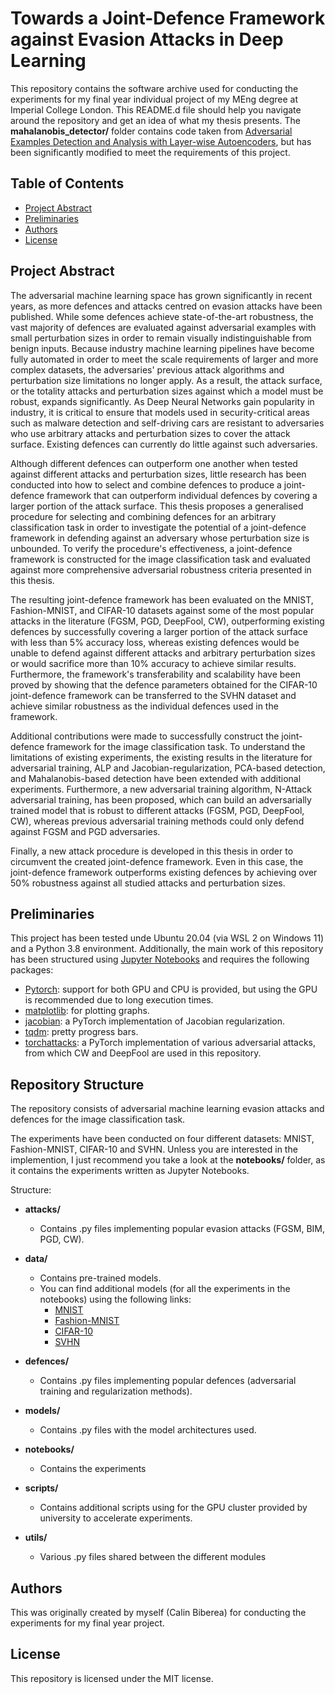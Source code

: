 # Towards a Joint-Defence Framework against Evasion Attacks in Deep Learning

This repository contains the software archive used for conducting the experiments for my final year individual project of my MEng degree at Imperial College London. This README.d file should help you navigate around the repository and get an idea of what my thesis presents. The **mahalanobis_detector/** folder contains code taken from [Adversarial Examples Detection and Analysis with Layer-wise Autoencoders](https://github.com/gmum/adversarial_examples_ae_layers), but has been significantly modified to meet the requirements of this project.

## Table of Contents
- [Project Abstract](#project-abstract)
- [Preliminaries](#preliminaries)
- [Authors](#authors)
- [License](#license)

## Project Abstract

The adversarial machine learning space has grown significantly in recent years, as more defences and attacks centred on evasion attacks have been published. While some defences achieve state-of-the-art robustness, the vast majority of defences are evaluated against adversarial examples with small perturbation sizes in order to remain visually indistinguishable from benign inputs. Because industry machine learning pipelines have become fully automated in order to meet the scale requirements of larger and more complex datasets, the adversaries' previous attack algorithms and perturbation size limitations no longer apply. As a result, the attack surface, or the totality attacks and perturbation sizes against which a model must be robust, expands significantly. As Deep Neural Networks gain popularity in industry, it is critical to ensure that models used in security-critical areas such as malware detection and self-driving cars are resistant to adversaries who use arbitrary attacks and perturbation sizes to cover the attack surface. Existing defences can currently do little against such adversaries.

Although different defences can outperform one another when tested against different attacks and perturbation sizes, little research has been conducted into how to select and combine defences to produce a joint-defence framework that can outperform individual defences by covering a larger portion of the attack surface.
This thesis proposes a generalised procedure for selecting and combining defences for an arbitrary classification task in order to investigate the potential of a joint-defence framework in defending against an adversary whose perturbation size is unbounded. To verify the procedure's effectiveness, a joint-defence framework is constructed for the image classification task and evaluated against more comprehensive adversarial robustness criteria presented in this thesis.

The resulting joint-defence framework has been evaluated on the MNIST, Fashion-MNIST, and CIFAR-10 datasets against some of the most popular attacks in the literature (FGSM, PGD, DeepFool, CW), outperforming existing defences by successfully covering a larger portion of the attack surface with less than 5% accuracy loss, whereas existing defences would be unable to defend against different attacks and arbitrary perturbation sizes or would sacrifice more than 10% accuracy to achieve similar results. Furthermore, the framework's transferability and scalability have been proved by showing that the defence parameters obtained for the CIFAR-10 joint-defence framework can be transferred to the SVHN dataset and achieve similar robustness as the individual defences used in the framework.

Additional contributions were made to successfully construct the joint-defence framework for the image classification task. To understand the limitations of existing experiments, the existing results in the literature for adversarial training, ALP and Jacobian-regularization, PCA-based detection, and Mahalanobis-based detection have been extended with additional experiments. Furthermore, a new adversarial training algorithm, N-Attack adversarial training, has been proposed, which can build an adversarially trained model that is robust to different attacks (FGSM, PGD, DeepFool, CW), whereas previous adversarial training methods could only defend against FGSM and PGD adversaries.

Finally, a new attack procedure is developed in this thesis in order to circumvent the created joint-defence framework. Even in this case, the joint-defence framework outperforms existing defences by achieving over 50\% robustness against all studied attacks and perturbation sizes.

## Preliminaries

This project has been tested unde Ubuntu 20.04 (via WSL 2 on Windows 11) and a Python 3.8 environment. Additionally, the main work of this repository has been structured using [Jupyter Notebooks](https://jupyter.org/) and requires the following packages:

* [Pytorch](http://pytorch.org/): support for both GPU and CPU is provided, but using the GPU is recommended due to long execution times.
* [matplotlib](https://matplotlib.org/): for plotting graphs.
* [jacobian](https://github.com/facebookresearch/jacobian_regularizer): a PyTorch implementation of Jacobian regularization.
* [tqdm](https://github.com/tqdm/tqdm): pretty progress bars.
* [torchattacks](https://github.com/Harry24k/adversarial-attacks-pytorch): a PyTorch implementation of various adversarial attacks, from which CW and DeepFool are used in this repository.

## Repository Structure

The repository consists of adversarial machine learning evasion attacks and defences for the image classification task.

The experiments have been conducted on four different datasets: MNIST, Fashion-MNIST, CIFAR-10 and SVHN.
Unless you are interested in the implemention, I just recommend you take a look at the **notebooks/** folder, as it contains the experiments written as Jupyter Notebooks.

Structure:
- **attacks/**
    - Contains .py files implementing popular evasion attacks (FGSM, BIM, PGD, CW).

- **data/**
    - Contains pre-trained models.
    - You can find additional models (for all the experiments in the notebooks) using the following links:
        - [MNIST](https://drive.google.com/file/d/1UrRky3J2bUn1Z-yR3pU11Gq8oiqziFcB/view?usp=sharing)
        - [Fashion-MNIST]()
        - [CIFAR-10]()
        - [SVHN]()

- **defences/**
    - Contains .py files implementing popular defences (adversarial training and regularization methods).

- **models/**
    - Contains .py files with the model architectures used.

- **notebooks/**
    - Contains the experiments

- **scripts/**
    - Contains additional scripts using for the GPU cluster provided by university to accelerate experiments.

- **utils/**
    - Various .py files shared between the different modules

## Authors

This was originally created by myself (Calin Biberea) for conducting the experiments for my final year project.

## License

This repository is licensed under the MIT license.